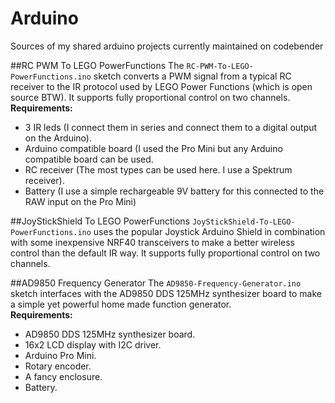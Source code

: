 # Arduino
Sources of my shared arduino projects currently maintained on codebender

##RC PWM To LEGO PowerFunctions
The `RC-PWM-To-LEGO-PowerFunctions.ino` sketch converts a PWM signal from a typical RC receiver to the IR protocol used by LEGO Power Functions (which is open source BTW). It supports fully proportional control on two channels.  
**Requirements:**  
* 3 IR leds (I connect them in series and connect them to a digital output on the Arduino).
* Arduino compatible board (I used the Pro Mini but any Arduino compatible board can be used.
* RC receiver (The most types can be used here. I use a Spektrum receiver).
* Battery (I use a simple rechargeable 9V battery for this connected to the RAW input on the Pro Mini) 

##JoyStickShield To LEGO PowerFunctions
`JoyStickShield-To-LEGO-PowerFunctions.ino` uses the popular Joystick Arduino Shield in combination with some inexpensive NRF40 transceivers to make a better wireless control than the default IR way. It supports fully proportional control on two channels.

##AD9850 Frequency Generator
The `AD9850-Frequency-Generator.ino` sketch interfaces with the AD9850 DDS 125MHz synthesizer board to make a simple yet powerful home made function generator.  
**Requirements:**
- AD9850 DDS 125MHz synthesizer board.
- 16x2 LCD display with I2C driver.
- Arduino Pro Mini.
- Rotary encoder.
- A fancy enclosure.
- Battery.
